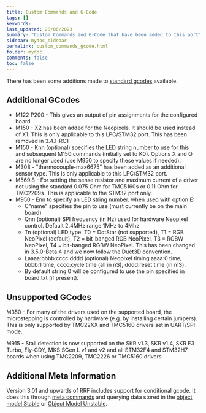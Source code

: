 ```yaml
---
title: Custom Commands and G-Code
tags: []
keywords: 
last_updated: 28/06/2023
summary: "Custom Commands and G-Code that have been added to this port"
sidebar: mydoc_sidebar
permalink: custom_commands_gcode.html
folder: mydoc
comments: false
toc: false
---
```


There has been some additions made to [standard gcodes](https://docs.duet3d.com/en/User_manual/Reference/Gcodes) available.

## Additional GCodes
- M122 P200 - This gives an output of pin assignments for the configured board
- M150 - X2 has been added for the Neopixels. It should be used instead of X1. This is only applicable to this LPC/STM32 port. This has been removed in 3.4.1-RC1
- M150 - Knn (optional) specifies the LED string number to use for this and subsequent M150 commands (initially set to K0). Options X and Q are no longer used (use M950 to specify these values if needed).
- M308 - "thermocouple-max6675" has been added as an additional sensor type. This is only applicable to this LPC/STM32 port.
- M569.8 - For setting the sense resistor and maximum current of a driver not using the standard 0.075 Ohm for TMC5160s or 0.11 Ohm for TMC2209s. This is applicable to the STM32 port only.  
- M950 - Enn to specify an LED string number. when used with option E:
    - C"name" specifies the pin to use (must currently be on the main board)
    - Qnn (optional) SPI frequency (in Hz) used for hardware Neopixel control. Default 2.4MHz range 1MHz to 4Mhz
    - Tn (optional)  LED type: T0 = DotStar (not supported), T1 = RGB NeoPixel (default), T2 = bit-banged RGB NeoPixel, T3 = RGBW NeoPixel, T4 = bit-banged RGBW NeoPixel. This has been changed in 3.5.0-Beta.4 and we now follow the Duet3D convention.  
    - Laaaa:bbbb:cccc:dddd (optional) Neopixel timing aaaa:0 time, bbbb:1 time, cccc:cycle time (all in nS), dddd:reset time (in mS).
    - By default string 0 will be configured to use the pin specified in board.txt (if present).

## Unsupported GCodes

M350 - For many of the drivers used on the supported board, the microstepping is controlled by hardware (e.g. by installing certain jumpers). This is only supported by TMC22XX and TMC5160 drivers set in UART/SPI mode.

M915 - Stall detection is now supported on the SKR v1.3, SKR v1.4, SKR E3 Turbo, Fly-CDY, MKS SGen L v1 and v2 and all STM32F4 and STM32H7 boards when using TMC2209, TMC2226 or TMC5160 drivers

## Additional Meta Information
Version 3.01 and upwards of RRF includes support for conditional gcode. It does this through [meta commands](https://docs.duet3d.com/en/User_manual/Reference/Gcode_meta_commands) and querying data stored in the [object model Stable](https://github.com/Duet3D/RepRapFirmware/wiki/Object-Model-Documentation#overview) or [Object Model Unstable](https://github.com/Duet3D/RepRapFirmware/wiki/Object-Model-Documentation-Beta-&-RC).
